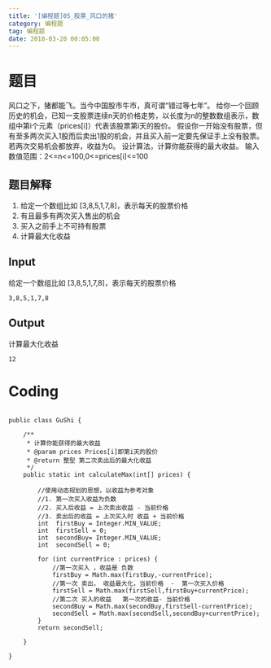 ```yaml
---
title: '[编程题]05_股票_风口的猪'
category: 编程题
tag: 编程题
date: 2018-03-20 00:05:00
---
```


# 题目

风口之下，猪都能飞。当今中国股市牛市，真可谓“错过等七年”。 给你一个回顾历史的机会，已知一支股票连续n天的价格走势，以长度为n的整数数组表示，数组中第i个元素（prices[i]）代表该股票第i天的股价。 假设你一开始没有股票，但有至多两次买入1股而后卖出1股的机会，并且买入前一定要先保证手上没有股票。若两次交易机会都放弃，收益为0。 设计算法，计算你能获得的最大收益。 输入数值范围：2<=n<=100,0<=prices[i]<=100

## 题目解释

1. 给定一个数组比如 [3,8,5,1,7,8]，表示每天的股票价格
2. 有且最多有两次买入售出的机会
3. 买入之前手上不可持有股票
4. 计算最大化收益

## Input


给定一个数组比如 [3,8,5,1,7,8]，表示每天的股票价格
```
3,8,5,1,7,8
```


## Output

计算最大化收益
```
12
```

# Coding



```

public class GuShi {

    /**
     * 计算你能获得的最大收益
     * @param prices Prices[i]即第i天的股价
     * @return 整型 第二次卖出后的最大化收益
     */
    public static int calculateMax(int[] prices) {

        //使用动态规划的思想，以收益为参考对象
        //1. 第一次买入收益为负数
        //2. 买入后收益 = 上次卖出收益 - 当前价格
        //3. 卖出后的收益 = 上次买入时 收益 + 当前价格
        int  firstBuy = Integer.MIN_VALUE;
        int  firstSell = 0;
        int  secondBuy= Integer.MIN_VALUE;
        int  secondSell = 0;

        for (int currentPrice : prices) {
            //第一次买入 ，收益是 负数
            firstBuy = Math.max(firstBuy,-currentPrice);
            //第一次 卖出， 收益最大化，当前价格  -  第一次买入价格
            firstSell = Math.max(firstSell,firstBuy+currentPrice);
            //第二次 买入的收益   第一次的收益- 当前价格
            secondBuy = Math.max(secondBuy,firstSell-currentPrice);
            secondSell = Math.max(secondSell,secondBuy+currentPrice);
        }
        return secondSell;

    }
    
}

```
